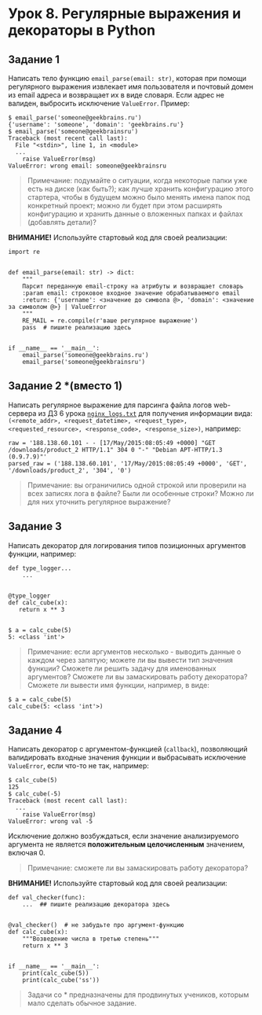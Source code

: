 # Урок 8. Регулярные выражения и декораторы в Python

## Задание 1
Написать тело функцию `email_parse(email: str)`, которая при помощи регулярного выражения извлекает имя 
пользователя и почтовый домен из email адреса и возвращает их в виде словаря. 
Если адрес не валиден, выбросить исключение `ValueError`. Пример:

```
$ email_parse('someone@geekbrains.ru')
{'username': 'someone', 'domain': 'geekbrains.ru'}
$ email_parse('someone@geekbrainsru')
Traceback (most recent call last):
  File "<stdin>", line 1, in <module>
  ...
    raise ValueError(msg)
ValueError: wrong email: someone@geekbrainsru
```

> Примечание: подумайте о ситуации, когда некоторые папки уже есть на диске (как быть?); 
> как лучше хранить конфигурацию этого стартера, чтобы в будущем можно было менять имена папок под конкретный проект; 
> можно ли будет при этом расширять конфигурацию и хранить данные о вложенных папках и файлах (добавлять детали)?

**ВНИМАНИЕ!** Используйте стартовый код для своей реализации:

```(python)
import re


def email_parse(email: str) -> dict:
    """
    Парсит переданную email-строку на атрибуты и возвращает словарь
    :param email: строковое входное значение обрабатываемого email
    :return: {'username': <значение до символа @>, 'domain': <значение за символом @>} | ValueError
    """
    RE_MAIL = re.compile(r'ваше регулярное выражение')
    pass  # пишите реализацию здесь


if __name__ == '__main__':
    email_parse('someone@geekbrains.ru')
    email_parse('someone@geekbrainsru')
```

## Задание 2 *(вместо 1)
Написать регулярное выражение для парсинга файла логов web-сервера из ДЗ 6 урока 
[`nginx_logs.txt`](https://github.com/elastic/examples/raw/master/Common%20Data%20Formats/nginx_logs/nginx_logs)
 для получения информации вида: 
`(<remote_addr>, <request_datetime>, <request_type>, <requested_resource>, <response_code>, <response_size>)`, например:

```
raw = '188.138.60.101 - - [17/May/2015:08:05:49 +0000] "GET /downloads/product_2 HTTP/1.1" 304 0 "-" "Debian APT-HTTP/1.3 (0.9.7.9)"'
parsed_raw = ('188.138.60.101', '17/May/2015:08:05:49 +0000', 'GET', '/downloads/product_2', '304', '0')
```

> Примечание: вы ограничились одной строкой или проверили на всех записях лога в файле? Были ли особенные строки? 
> Можно ли для них уточнить регулярное выражение?

## Задание 3
Написать декоратор для логирования типов позиционных аргументов функции, например:

```
def type_logger...
    ...


@type_logger
def calc_cube(x):
   return x ** 3


$ a = calc_cube(5)
5: <class 'int'>
```

> Примечание: если аргументов несколько - выводить данные о каждом через запятую; можете ли вы вывести тип 
> значения функции? Сможете ли решить задачу для именованных аргументов? Сможете ли вы замаскировать работу декоратора? 
> Сможете ли вывести имя функции, например, в виде:

```
$ a = calc_cube(5)
calc_cube(5: <class 'int'>)
```

## Задание 4
Написать декоратор с аргументом-функцией (`callback`), позволяющий валидировать входные значения функции и выбрасывать 
исключение `ValueError`, если что-то не так, например:

```
$ calc_cube(5)
125
$ calc_cube(-5)
Traceback (most recent call last):
  ...
    raise ValueError(msg)
ValueError: wrong val -5
```

Исключение должно возбуждаться, если значение анализируемого аргумента не является **положительным целочисленным** 
значением, включая 0.

> Примечание: сможете ли вы замаскировать работу декоратора?

**ВНИМАНИЕ!** Используйте стартовый код для своей реализации:

```
def val_checker(func):
    ...  ## пишите реализацию декоратора здесь


@val_checker()  # не забудьте про аргумент-функцию
def calc_cube(x):
    """Возведение числа в третью степень"""
    return x ** 3


if __name__ == '__main__':
    print(calc_cube(5))
    print(calc_cube('ss'))
```


> Задачи со * предназначены для продвинутых учеников, которым мало сделать обычное задание.